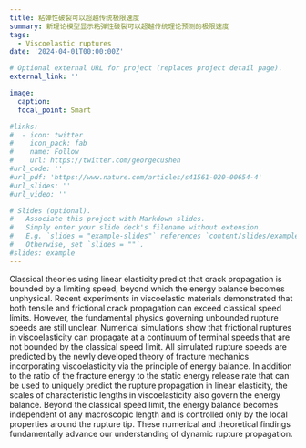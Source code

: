 ```yaml
---
title: 粘弹性破裂可以超越传统极限速度
summary: 新理论模型显示粘弹性破裂可以超越传统理论预测的极限速度
tags:
  - Viscoelastic ruptures
date: '2024-04-01T00:00:00Z'

# Optional external URL for project (replaces project detail page).
external_link: ''

image:
  caption: 
  focal_point: Smart

#links:
#  - icon: twitter
#    icon_pack: fab
#    name: Follow
#    url: https://twitter.com/georgecushen
#url_code: ''
#url_pdf: 'https://www.nature.com/articles/s41561-020-00654-4'
#url_slides: ''
#url_video: ''

# Slides (optional).
#   Associate this project with Markdown slides.
#   Simply enter your slide deck's filename without extension.
#   E.g. `slides = "example-slides"` references `content/slides/example-slides.md`.
#   Otherwise, set `slides = ""`.
#slides: example
---
```


Classical theories using linear elasticity predict that crack propagation is bounded by a limiting speed, beyond which the energy balance becomes unphysical. Recent experiments in viscoelastic materials demonstrated that both tensile and frictional crack propagation can exceed classical speed limits. 
However, the fundamental physics governing unbounded rupture speeds are still unclear. 
Numerical simulations show that frictional ruptures in viscoelasticity can propagate at a continuum of terminal speeds that are not bounded by the classical speed limit. 
All simulated rupture speeds are predicted by the newly developed theory of fracture mechanics incorporating viscoelasticity via the principle of energy balance. 
In addition to the ratio of the fracture energy to the static energy release rate that can be used to uniquely predict the rupture propagation in linear elasticity, the scales of characteristic lengths in viscoelasticity also govern the energy balance. 
Beyond the classical speed limit, the energy balance becomes independent of any macroscopic length and is controlled only by the local properties around the rupture tip. 
These numerical and theoretical findings fundamentally advance our understanding of dynamic rupture propagation.

